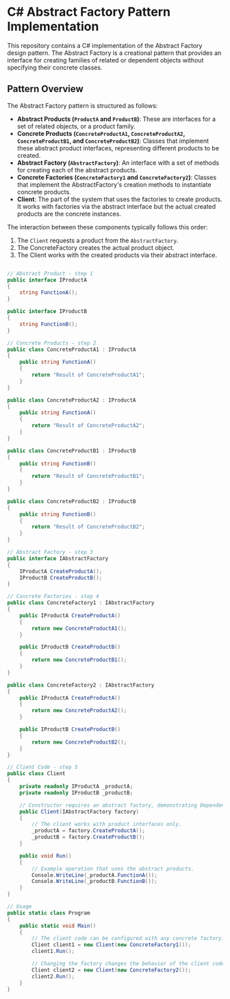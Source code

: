 ﻿# C# Abstract Factory Pattern Implementation

This repository contains a C# implementation of the Abstract Factory design pattern. The Abstract Factory is a creational pattern that provides an interface for creating families of related or dependent objects without specifying their concrete classes.

## Pattern Overview

The Abstract Factory pattern is structured as follows:

- **Abstract Products (`ProductA` and `ProductB`)**: These are interfaces for a set of related objects, or a product family.
- **Concrete Products (`ConcreteProductA1`, `ConcreteProductA2`, `ConcreteProductB1`, and `ConcreteProductB2`)**: Classes that implement these abstract product interfaces, representing different products to be created.
- **Abstract Factory (`AbstractFactory`)**: An interface with a set of methods for creating each of the abstract products.
- **Concrete Factories (`ConcreteFactory1` and `ConcreteFactory2`)**: Classes that implement the AbstractFactory's creation methods to instantiate concrete products.
- **Client**: The part of the system that uses the factories to create products. It works with factories via the abstract interface but the actual created products are the concrete instances.

The interaction between these components typically follows this order:

1. The `Client` requests a product from the `AbstractFactory`.
2. The ConcreteFactory creates the actual product object.
3. The Client works with the created products via their abstract interface.

```csharp

// Abstract Product - step 1
public interface IProductA
{
    string FunctionA();
}

public interface IProductB
{
    string FunctionB();
}

// Concrete Products - step 2
public class ConcreteProductA1 : IProductA
{
    public string FunctionA()
    {
        return "Result of ConcreteProductA1";
    }
}

public class ConcreteProductA2 : IProductA
{
    public string FunctionA()
    {
        return "Result of ConcreteProductA2";
    }
}

public class ConcreteProductB1 : IProductB
{
    public string FunctionB()
    {
        return "Result of ConcreteProductB1";
    }
}

public class ConcreteProductB2 : IProductB
{
    public string FunctionB()
    {
        return "Result of ConcreteProductB2";
    }
}

// Abstract Factory - step 3
public interface IAbstractFactory
{
    IProductA CreateProductA();
    IProductB CreateProductB();
}

// Concrete Factories - step 4
public class ConcreteFactory1 : IAbstractFactory
{
    public IProductA CreateProductA()
    {
        return new ConcreteProductA1();
    }

    public IProductB CreateProductB()
    {
        return new ConcreteProductB1();
    }
}

public class ConcreteFactory2 : IAbstractFactory
{
    public IProductA CreateProductA()
    {
        return new ConcreteProductA2();
    }

    public IProductB CreateProductB()
    {
        return new ConcreteProductB2();
    }
}

// Client Code - step 5
public class Client
{
    private readonly IProductA _productA;
    private readonly IProductB _productB;

    // Constructor requires an abstract factory, demonstrating Dependency Injection.
    public Client(IAbstractFactory factory)
    {
        // The client works with product interfaces only.
        _productA = factory.CreateProductA();
        _productB = factory.CreateProductB();
    }

    public void Run()
    {
        // Example operation that uses the abstract products.
        Console.WriteLine(_productA.FunctionA());
        Console.WriteLine(_productB.FunctionB());
    }
}

// Usage
public static class Program
{
    public static void Main()
    {
        // The client code can be configured with any concrete factory.
        Client client1 = new Client(new ConcreteFactory1());
        client1.Run();

        // Changing the factory changes the behavior of the client code.
        Client client2 = new Client(new ConcreteFactory2());
        client2.Run();
    }
}


```
